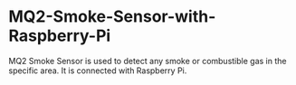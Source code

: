 # MQ2-Smoke-Sensor-with-Raspberry-Pi
MQ2 Smoke Sensor is used to detect any smoke or combustible gas in the specific area. It is connected with Raspberry Pi.
